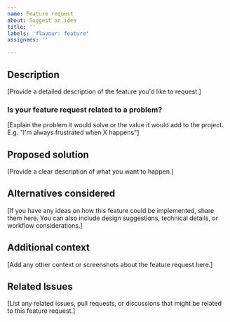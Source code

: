 ```yaml
---
name: Feature request
about: Suggest an idea
title: ''
labels: 'flavour: feature'
assignees: ''

---
```


## Description

[Provide a detailed description of the feature you'd like to request.]

### Is your feature request related to a problem?

[Explain the problem it would solve or the value it would add to the project. E.g. "I'm always frustrated when X happens"]

## Proposed solution ##

[Provide a clear description of what you want to happen.]

## Alternatives considered ##

[If you have any ideas on how this feature could be implemented, share them here. You can also include design suggestions, technical details, or workflow considerations.]

## Additional context ##

[Add any other context or screenshots about the feature request here.]

## Related Issues

[List any related issues, pull requests, or discussions that might be related to this feature request.]

